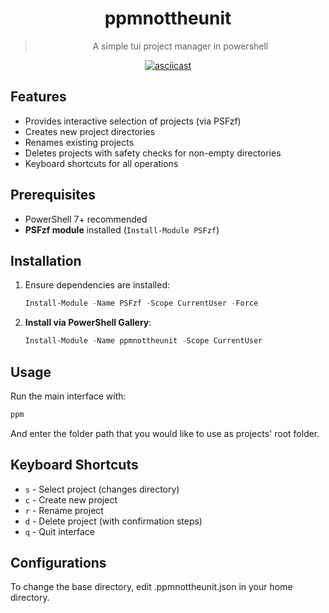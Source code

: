 <div align="center">

# ppmnottheunit
> A simple tui project manager in powershell

[![asciicast](https://asciinema.org/a/D5cUE1GpqjvEQ4s12AEeWqqQz.svg)](https://asciinema.org/a/D5cUE1GpqjvEQ4s12AEeWqqQz)

</div>

## Features
- Provides interactive selection of projects (via PSFzf)
- Creates new project directories
- Renames existing projects
- Deletes projects with safety checks for non-empty directories
- Keyboard shortcuts for all operations

## Prerequisites
- PowerShell 7+ recommended
- **PSFzf module** installed (`Install-Module PSFzf`)

## Installation
1. Ensure dependencies are installed:
   ```powershell
   Install-Module -Name PSFzf -Scope CurrentUser -Force
   ```
2. **Install via PowerShell Gallery**:
   ```powershell
   Install-Module -Name ppmnottheunit -Scope CurrentUser
   ```

## Usage
Run the main interface with:
```powershell
ppm
```
And enter the folder path that you would like to use as projects' root folder.

## Keyboard Shortcuts
- `s` - Select project (changes directory)
- `c` - Create new project
- `r` - Rename project
- `d` - Delete project (with confirmation steps)
- `q` - Quit interface

## Configurations
To change the base directory, edit .ppmnottheunit.json in your home directory.
